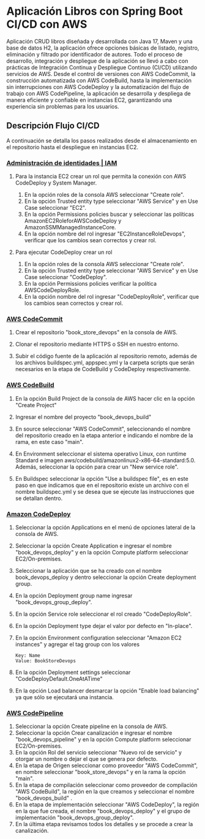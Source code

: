 # Aplicación Libros con Spring Boot CI/CD con AWS

Aplicación CRUD libros diseñada y desarrollada con Java 17, Maven y una base de datos H2, la aplicación ofrece opciones básicas de listado, registro, eliminación y filtrado por identificador de autores.
Todo el proceso de desarrollo, integración y despliegue de la aplicación se llevó a cabo con prácticas de Integración Continua y Despliegue Continuo (CI/CD) utilizando servicios de AWS. Desde el control de versiones con AWS CodeCommit, la construcción automatizada con AWS CodeBuild, hasta la implementación sin interrupciones con AWS CodeDeploy y la automatización del flujo de trabajo con AWS CodePipeline, la aplicación se desarrolla y despliega de manera eficiente y confiable en instancias EC2, garantizando una experiencia sin problemas para los usuarios.

## Descripción Flujo CI/CD

A continuación se detalla los pasos realizados desde el almacenamiento en el repositorio hasta el despliegue en instancias EC2.

### [Administración de identidades | IAM ](https://aws.amazon.com/es/iam/?trk=3cfe03ed-c5b4-45aa-b6e1-27fc8d2b4f35&sc_channel=ps&s_kwcid=AL!4422!10!71468491682381!71469018664105&ef_id=6e1e4aae96561686e3f62f60dca8e66a:G:s)

1. Para la instancia EC2 crear un rol que permita la conexión con AWS CodeDeploy y System Manager.
   
   1. En la opción roles de la consola AWS seleccionar "Create role".
   2. En la opción Trusted entity type seleccionar "AWS Service" y en Use Case seleccionar "EC2".
   3. En la opción Permissions policies buscar y seleccionar las políticas AmazonEC2RoleforAWSCodeDeploy y AmazonSSMManagedInstanceCore.
   4. En la opción nombre del rol ingresar "EC2InstanceRoleDevops", verificar que los cambios sean correctos y crear rol.

2. Para ejecutar CodeDeploy crear un rol
   
   1. En la opción roles de la consola AWS seleccionar "Create role".
   2. En la opción Trusted entity type seleccionar "AWS Service" y en Use Case seleccionar "CodeDeploy".
   3. En la opción Permissions policies verificar la política AWSCodeDeployRole.
   4. En la opción nombre del rol ingresar "CodeDeployRole", verificar que los cambios sean correctos y crear rol.

### [AWS CodeCommit](https://aws.amazon.com/es/codecommit/)

1. Crear el repositorio "book_store_devops" en la consola de AWS.

2. Clonar el repositorio mediante HTTPS o SSH en nuestro entorno.

3. Subir el código fuente de la aplicación al repositorio remoto, además de los archivos buildspec.yml, appspec.yml y la carpeta scripts que serán necesarios en la etapa de CodeBuild y CodeDeploy respectivamente.

### [AWS CodeBuild](https://aws.amazon.com/es/codebuild/)

1. En la opción Build Project de la consola de AWS hacer clic en la opción "Create Project"

2. Ingresar el nombre del proyecto "book_devops_build"

3. En source seleccionar "AWS CodeCommit", seleccionando el nombre del repositorio creado en la etapa anterior e indicando el nombre de la rama, en este caso "main".

4. En Environment seleccionar el sistema operativo Linux, con runtime Standard e imagen aws/codebuild/amazonlinux2-x86-64-standard:5.0. Además, seleccionar la opción para crear un "New service role".

5. En Buildspec seleccionar la opción "Use a buildspec file", es en este paso en que indicamos que en el repositorio existe un archivo con el nombre buildspec.yml y se desea que se ejecute las instrucciones que se detallan dentro.

### [Amazon CodeDeploy](https://aws.amazon.com/es/codedeploy/)

1. Seleccionar la opción Applications en el menú de opciones lateral de la consola de AWS.
2. Seleccionar la opción Create Application e ingresar el nombre "book_devops_deploy" y en la opción Compute platform seleccionar EC2/On-premises.
3. Seleccionar la aplicación que se ha creado con el nombre book_devops_deploy y dentro seleccionar la opción Create deployment group.
4. En la opción Deployment group name ingresar "book_devops_group_deploy".
5. En la opción Service role seleccionar el rol creado "CodeDeployRole".
6. En la opción Deployment type dejar el valor por defecto en "In-place".
7. En la opción Environment configuration seleccionar "Amazon EC2 instances" y agregar el tag group con los valores
   
   ```
   Key: Name
   Value: BookStoreDevops
   ```
8. En la opción Deployment settings seleccionar "CodeDeployDefault.OneAtATime"
9. En la opción Load balancer desmarcar la opción "Enable load balancing" ya que sólo se ejecutará una instancia.

### [AWS CodePipeline](https://aws.amazon.com/es/codepipeline/)

1. Seleccionar la opción Create pipeline en la consola de AWS.
2. Seleccionar la opción Crear canalización e ingresar el nombre "book_devops_pipeline" y en la opción Compute platform seleccionar EC2/On-premises.
3. En la opción Rol del servicio seleccionar "Nuevo rol de servicio" y otorgar un nombre o dejar el que se genera por defecto.
4. En la etapa de Origen seleccionar como proveedor "AWS CodeCommit", en nombre seleccionar "book_store_devops" y en la rama la opción "main".
5. En la etapa de compilación seleccionar como proveedor de compilación "AWS CodeBuild", la región en la que creamos y seleccionar el nombre "book_devops_build" .
6. En la etapa de implementación seleccionar "AWS CodeDeploy", la región en la que fue creada, el nombre "book_devops_deploy" y el grupo de implementación "book_devops_group_deploy".
7. En la última etapa revisamos todos los detalles y se procede a crear la canalización.
